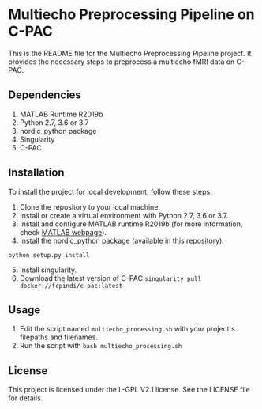 # Multiecho Preprocessing Pipeline on C-PAC

This is the README file for the Multiecho Preprocessing Pipeline project. It provides the necessary steps to preprocess a multiecho fMRI data on C-PAC.

## Dependencies

1. MATLAB Runtime R2019b
2. Python 2.7, 3.6 or 3.7
3. nordic_python package
4. Singularity
5. C-PAC

## Installation

To install the project for local development, follow these steps:

1. Clone the repository to your local machine.
2. Install or create a virtual environment with Python 2.7, 3.6 or 3.7.
3. Install and configure MATLAB runtime R2019b (for more information, check [MATLAB webpage](https://pages.github.com/)).
4. Install the nordic_python package (available in this repository).
```
python setup.py install
```
5. Install singularity.
6. Download the latest version of C-PAC `singularity pull docker://fcpindi/c-pac:latest`

## Usage

1. Edit the script named `multiecho_processing.sh` with your project's filepaths and filenames.
2. Run the script with `bash multiecho_processing.sh`

## License

This project is licensed under the L-GPL V2.1 license. See the LICENSE file for details.
